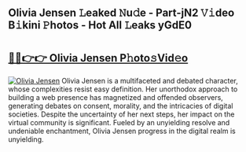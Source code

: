 ## Olivia Jensen 𝙻eaked 𝙽u𝚍e - Part-jN2 𝚅𝚒deo B𝚒kini 𝙿hotos - Hot All 𝙻eaks yGdE0

# <h2><a href="http://ld6sy5.urlbe.top/?page=Olivia+Jensen">🔗🔗👉👉 Olivia Jensen P𝚑oto𝚜Vid𝚎o</a></h2>

[![Olivia Jensen](https://i.imgur.com/eBuTRDB.gif)](http://ld6sy5.urlbe.top/?page=Olivia+Jensen)
Olivia Jensen is a multifaceted and debated character, whose complexities resist easy definition. Her unorthodox approach to building a web presence has magnetized and offended observers, generating debates on consent, morality, and the intricacies of digital societies. Despite the uncertainty of her next steps, her impact on the virtual community is significant. Fueled by an unyielding resolve and undeniable enchantment, Olivia Jensen progress in the digital realm is unyielding.
